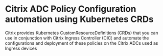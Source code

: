 # Citrix ADC Policy Configuration automation using Kubernetes CRDs

Citrix provides Kubernetes CustomResourceDefinitions (CRDs) that you can use in conjunction with Citrix Ingress Controller (CIC) and automate the configurations and deployment of these policies on the Citrix ADCs used as Ingress devices
